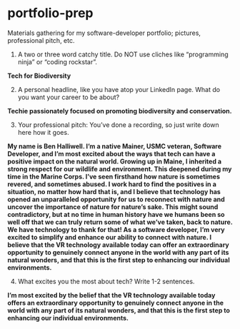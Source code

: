 # portfolio-prep
Materials gathering for my software-developer portfolio; pictures, professional pitch, etc.


1.	A two or three word catchy title. Do NOT use cliches like “programming ninja” or “coding rockstar”.

**Tech for Biodiversity**

2.	A personal headline, like you have atop your LinkedIn page. What do you want your career to be about?

**Techie passionately focused on promoting biodiversity and conservation.**

3.	Your professional pitch: You’ve done a recording, so just write down here how it goes.

**My name is Ben Halliwell. I’m a native Mainer, USMC veteran, Software Developer, and I’m most excited about the ways that tech can have a positive impact on the natural world. Growing up in Maine, I inherited a strong respect for our wildlife and environment. This deepened during my time in the Marine Corps. I’ve seen firsthand how nature is sometimes revered, and sometimes abused.
I work hard to find the positives in a situation, no matter how hard that is, and I believe that technology has opened an unparalleled opportunity for us to reconnect with nature and uncover the importance of nature for nature’s sake. This might sound contradictory, but at no time in human history have we humans been so well off that we can truly return some of what we’ve taken, back to nature. We have technology to thank for that! 
As a software developer, I’m very excited to simplify and enhance our ability to connect with nature. I believe that the VR technology available today can offer an extraordinary opportunity to genuinely connect anyone in the world with any part of its natural wonders, and that this is the first step to enhancing our individual environments.**

4.	What excites you the most about tech? Write 1-2 sentences.

**I’m most excited by the belief that the VR technology available today offers an extraordinary opportunity to genuinely connect anyone in the world with any part of its natural wonders, and that this is the first step to enhancing our individual environments.**
